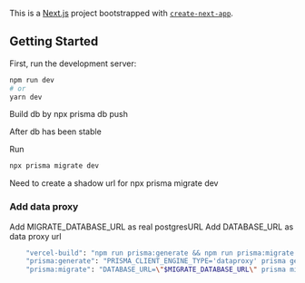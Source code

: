 This is a [Next.js](https://nextjs.org/) project bootstrapped with [`create-next-app`](https://github.com/vercel/next.js/tree/canary/packages/create-next-app).

## Getting Started

First, run the development server:

```bash
npm run dev
# or
yarn dev
```

Build db by npx prisma db push

After db has been stable

Run

```bash
npx prisma migrate dev
```

Need to create a shadow url for npx prisma migrate dev

### Add data proxy

Add MIGRATE_DATABASE_URL as real postgresURL
Add DATABASE_URL as data proxy url

```bash
    "vercel-build": "npm run prisma:generate && npm run prisma:migrate && next build",
    "prisma:generate": "PRISMA_CLIENT_ENGINE_TYPE='dataproxy' prisma generate",
    "prisma:migrate": "DATABASE_URL=\"$MIGRATE_DATABASE_URL\" prisma migrate deploy",
```
